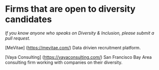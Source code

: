 # Firms that are open to diversity candidates

_If you know anyone who speaks on Diversity & Inclusion, please submit a pull request._

[MeVitae] (https://mevitae.com/) Data drivien recruitment platform.

[Vaya Consulting] (https://vayaconsulting.com/) San Francisco Bay Area consulting firm working with companies on their diversity.

